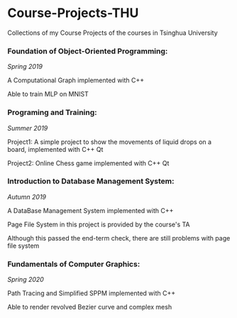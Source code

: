 # Course-Projects-THU
Collections of my Course Projects of the courses in Tsinghua University

### Foundation of Object-Oriented Programming:

*Spring 2019*

A Computational Graph implemented with C++

Able to train MLP on MNIST

### Programing and Training:

*Summer 2019*

Project1: A simple project to show the movements of liquid drops on a board, implemented with C++ Qt

Project2: Online Chess game implemented with C++ Qt

### Introduction to Database Management System:

*Autumn 2019*

A DataBase Management System implemented with C++

Page File System in this project is provided by the course's TA

Although this passed the end-term check, there are still problems with page file system

### Fundamentals of Computer Graphics:

*Spring 2020*

Path Tracing and Simplified SPPM implemented with C++

Able to render revolved Bezier curve and complex mesh